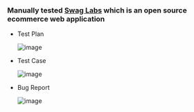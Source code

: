 ### Manually tested [Swag Labs](https://www.saucedemo.com/v1/index.html) which is an open source ecommerce web application 
- Test Plan
  
  ![image](https://github.com/user-attachments/assets/de0525c5-ced6-4752-88ff-f06efdd26ae5)

- Test Case

  ![image](https://github.com/user-attachments/assets/2d344603-0fa0-4ec1-a8fa-970447a5e0ab)

- Bug Report
  
  ![image](https://github.com/user-attachments/assets/b9335c7e-fb2a-4bcd-9815-2a14790012c2)
